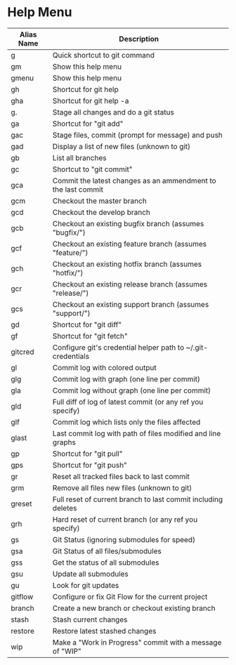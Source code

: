 # Help Menu

| Alias Name    | Description                                                   |
| ------------- | ------------------------------------------------------------- |
| g             | Quick shortcut to git command                                 |
| gm            | Show this help menu                                           |
| gmenu         | Show this help menu                                           |
| gh            | Shortcut for git help                                         |
| gha           | Shortcut for git help -a                                      |
| g.            | Stage all changes and do a git status                         |
| ga            | Shortcut for "git add"                                        |
| gac           | Stage files, commit (prompt for message) and push             |
| gad           | Display a list of new files (unknown to git)                  |
| gb            | List all branches                                             |
| gc            | Shortcut to "git commit"                                      |
| gca           | Commit the latest changes as an ammendment to the last commit |
| gcm           | Checkout the master branch                                    |
| gcd           | Checkout the develop branch                                   |
| gcb           | Checkout an existing bugfix branch (assumes "bugfix/")        |
| gcf           | Checkout an existing feature branch (assumes "feature/")      |
| gch           | Checkout an existing hotfix branch (assumes "hotfix/")        |
| gcr           | Checkout an existing release branch (assumes "release/")      |
| gcs           | Checkout an existing support branch (assumes "support/")      |
| gd            | Shortcut for "git diff"                                       |
| gf            | Shortcut for "git fetch"                                      |
| gitcred       | Configure git's credential helper path to ~/.git-credentials  |
| gl            | Commit log with colored output                                |
| glg           | Commit log with graph (one line per commit)                   |
| gla           | Commit log without graph (one line per commit)                |
| gld           | Full diff of log of latest commit (or any ref you specify)    |
| glf           | Commit log which lists only the files affected                |
| glast         | Last commit log with path of files modified and line graphs   |
| gp            | Shortcut for "git pull"                                       |
| gps           | Shortcut for "git push"                                       |
| gr            | Reset all tracked files back to last commit                   |
| grm           | Remove all files new files (unknown to git)                   |
| greset        | Full reset of current branch to last commit including deletes |
| grh           | Hard reset of current branch (or any ref you specify)         |
| gs            | Git Status (ignoring submodules for speed)                    |
| gsa           | Git Status of all files/submodules                            |
| gss           | Get the status of all submodules                              |
| gsu           | Update all submodules                                         |
| gu            | Look for git updates                                          |
| gitflow       | Configure or fix Git Flow for the current project             |
| branch        | Create a new branch or checkout existing branch               |
| stash         | Stash current changes                                         |
| restore       | Restore latest stashed changes                                |
| wip           | Make a "Work in Progress" commit with a message of "WIP"      |
